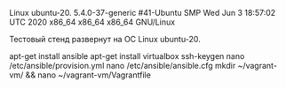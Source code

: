 Linux ubuntu-20. 5.4.0-37-generic #41-Ubuntu SMP Wed Jun 3 18:57:02 UTC 2020 x86_64 x86_64 x86_64 GNU/Linux

Тестовый стенд развернут на ОС Linux ubuntu-20.

apt-get install ansible
apt-get install virtualbox
ssh-keygen
nano /etc/ansible/provision.yml
nano /etc/ansible/ansible.cfg
mkdir ~/vagrant-vm/ && nano ~/vagrant-vm/Vagrantfile
